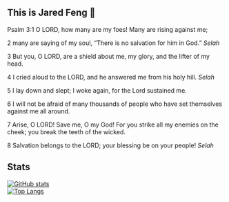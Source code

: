 ## This is Jared Feng 👋

Psalm 3:1 O LORD, how many are my foes!
    Many are rising against me;
    
2 many are saying of my soul,
    “There is no salvation for him in God.” _Selah_

3 But you, O LORD, are a shield about me,
    my glory, and the lifter of my head.
    
4 I cried aloud to the LORD,
    and he answered me from his holy hill. _Selah_

5 I lay down and slept;
    I woke again, for the Lord sustained me.
    
6 I will not be afraid of many thousands of people
    who have set themselves against me all around.

7 Arise, O LORD!
    Save me, O my God!
For you strike all my enemies on the cheek;
    you break the teeth of the wicked.

8 Salvation belongs to the LORD;
    your blessing be on your people! _Selah_

## Stats
[![GitHub stats](https://github-readme-stats.vercel.app/api?username=jaredxfeng&theme=prussian&show_icons=true)](https://github.com/anuraghazra/github-readme-stats) 
<br>
[![Top Langs](https://github-readme-stats-git-masterrstaa-rickstaa.vercel.app/api/top-langs/?username=jaredxfeng&hide=jupyter%20notebook&theme=prussian&layout=donut)](https://github.com/anuraghazra/github-readme-stats)

<!--
**jaredxfeng/jaredxfeng** is a ✨ _special_ ✨ repository because its `README.md` (this file) appears on your GitHub profile.

Here are some ideas to get you started:

- 🔭 I’m currently working on ...
- 🌱 I’m currently learning ...
- 👯 I’m looking to collaborate on ...
- 🤔 I’m looking for help with ...
- 💬 Ask me about ...
- 📫 How to reach me: ...
- 😄 Pronouns: ...
- ⚡ Fun fact: ...
-->

